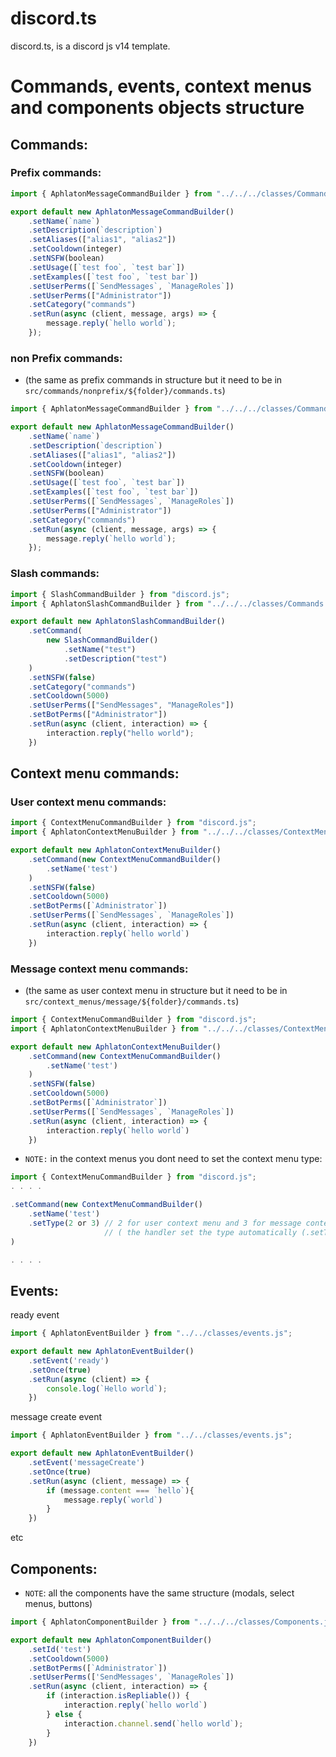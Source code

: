 # discord.ts
discord.ts, is a discord js v14 template.

# Commands, events, context menus and components objects structure

## Commands:

### Prefix commands:
```ts
import { AphlatonMessageCommandBuilder } from "../../../classes/Commands.js";

export default new AphlatonMessageCommandBuilder()
    .setName(`name`)
    .setDescription(`description`)
    .setAliases(["alias1", "alias2"])
    .setCooldown(integer)
    .setNSFW(boolean)
    .setUsage([`test foo`, `test bar`])
    .setExamples([`test foo`, `test bar`])
    .setUserPerms([`SendMessages`, `ManageRoles`])
    .setUserPerms(["Administrator"])
    .setCategory("commands")
    .setRun(async (client, message, args) => {
        message.reply(`hello world`);
    });
```

### non Prefix commands:
- (the same as prefix commands in structure but it need to be in `src/commands/nonprefix/${folder}/commands.ts`)

```ts
import { AphlatonMessageCommandBuilder } from "../../../classes/Commands.js";

export default new AphlatonMessageCommandBuilder()
    .setName(`name`)
    .setDescription(`description`)
    .setAliases(["alias1", "alias2"])
    .setCooldown(integer)
    .setNSFW(boolean)
    .setUsage([`test foo`, `test bar`])
    .setExamples([`test foo`, `test bar`])
    .setUserPerms([`SendMessages`, `ManageRoles`])
    .setUserPerms(["Administrator"])
    .setCategory("commands")
    .setRun(async (client, message, args) => {
        message.reply(`hello world`);
    });
```

### Slash commands:

```ts
import { SlashCommandBuilder } from "discord.js";
import { AphlatonSlashCommandBuilder } from "../../../classes/Commands.js";

export default new AphlatonSlashCommandBuilder()
    .setCommand(
        new SlashCommandBuilder()
            .setName("test")
            .setDescription("test")
    )
    .setNSFW(false)
    .setCategory("commands")
    .setCooldown(5000)
    .setUserPerms(["SendMessages", "ManageRoles"])
    .setBotPerms(["Administrator"])
    .setRun(async (client, interaction) => {
        interaction.reply("hello world");
    })
```

## Context menu commands:

### User context menu commands:

```ts
import { ContextMenuCommandBuilder } from "discord.js";
import { AphlatonContextMenuBuilder } from "../../../classes/ContextMenus.js";

export default new AphlatonContextMenuBuilder()
    .setCommand(new ContextMenuCommandBuilder()
        .setName('test')
    )
    .setNSFW(false)
    .setCooldown(5000)
    .setBotPerms([`Administrator`])
    .setUserPerms([`SendMessages`, `ManageRoles`])
    .setRun(async (client, interaction) => {
        interaction.reply(`hello world`)
    })
```

### Message context menu commands:
- (the same as user context menu in structure but it need to be in `src/context_menus/message/${folder}/commands.ts`)

```ts
import { ContextMenuCommandBuilder } from "discord.js";
import { AphlatonContextMenuBuilder } from "../../../classes/ContextMenus.js";

export default new AphlatonContextMenuBuilder()
    .setCommand(new ContextMenuCommandBuilder()
        .setName('test')
    )
    .setNSFW(false)
    .setCooldown(5000)
    .setBotPerms([`Administrator`])
    .setUserPerms([`SendMessages`, `ManageRoles`])
    .setRun(async (client, interaction) => {
        interaction.reply(`hello world`)
    })
```

- `NOTE:` in the context menus you dont need to set the context menu type:
```ts
import { ContextMenuCommandBuilder } from "discord.js";
. . . .

.setCommand(new ContextMenuCommandBuilder()
    .setName('test')
    .setType(2 or 3) // 2 for user context menu and 3 for message context menu
                     // ( the handler set the type automatically (.setType() method))
)

. . . .
```


## Events:

ready event
```ts
import { AphlatonEventBuilder } from "../../classes/events.js";

export default new AphlatonEventBuilder()
    .setEvent('ready')
    .setOnce(true)
    .setRun(async (client) => {
        console.log(`Hello world`);
    })
```

message create event
```ts
import { AphlatonEventBuilder } from "../../classes/events.js";

export default new AphlatonEventBuilder()
    .setEvent('messageCreate')
    .setOnce(true)
    .setRun(async (client, message) => {
        if (message.content === `hello`){
            message.reply(`world`)
        }
    })
```

etc

## Components:

- `NOTE`: all the components have the same structure (modals, select menus, buttons)

```ts
import { AphlatonComponentBuilder } from "../../../classes/Components.js";

export default new AphlatonComponentBuilder()
    .setId('test')
    .setCooldown(5000)
    .setBotPerms([`Administrator`])
    .setUserPerms(['SendMessages', `ManageRoles`])
    .setRun(async (client, interaction) => {
        if (interaction.isRepliable()) {
            interaction.reply(`hello world`)
        } else {
            interaction.channel.send(`hello world`);
        }
    })
```
